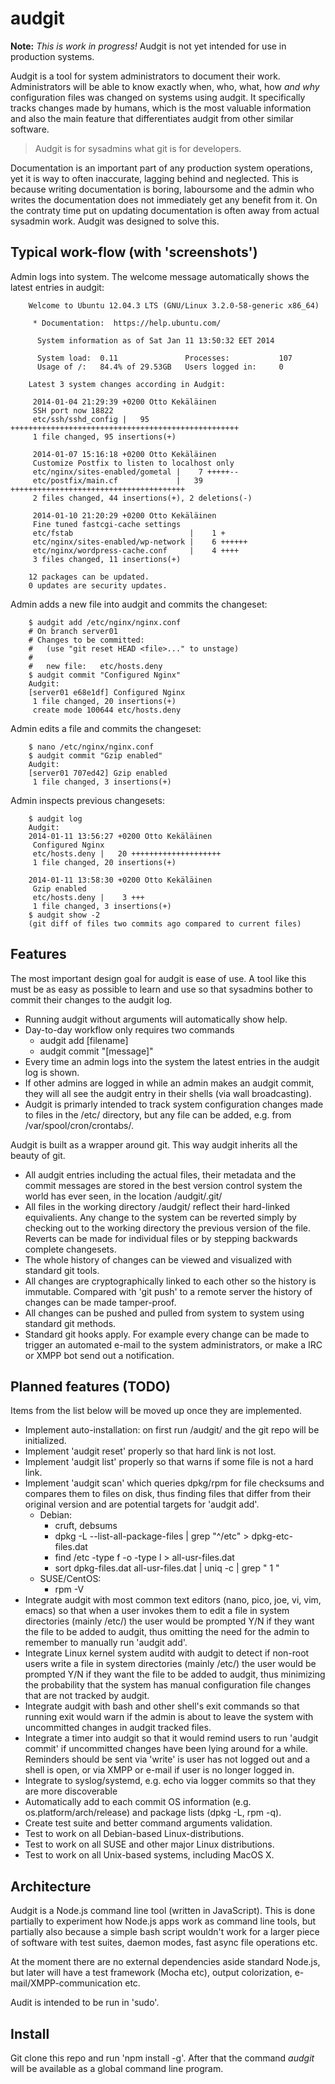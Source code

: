 audgit
======

__Note:__ *This is work in progress!* Audgit is not yet intended for use in production systems.

Audgit is a tool for system administrators to document their work. Administrators will be able to know exactly when, who, what, how *and why* configuration files was changed on systems using audgit. It specifically tracks changes made by humans, which is the most valuable information and also the main feature that differentiates audgit from other similar software.

> Audgit is for sysadmins what git is for developers.

Documentation is an important part of any production system operations, yet it is way to often inaccurate, lagging behind and neglected. This is because writing documentation is boring, laboursome and the admin who writes the documentation does not immediately get any benefit from it. On the contraty time put on updating documentation is often away from actual sysadmin work. Audgit was designed to solve this.


Typical work-flow (with 'screenshots')
--------------------------------------

Admin logs into system. The welcome message automatically shows the latest entries in audgit:

        Welcome to Ubuntu 12.04.3 LTS (GNU/Linux 3.2.0-58-generic x86_64)
          
         * Documentation:  https://help.ubuntu.com/
         
          System information as of Sat Jan 11 13:50:32 EET 2014
         
          System load:  0.11               Processes:           107
          Usage of /:   84.4% of 29.53GB   Users logged in:     0
         
        Latest 3 system changes according in Audgit:
         
         2014-01-04 21:29:39 +0200 Otto Kekäläinen
         SSH port now 18822
         etc/ssh/sshd_config |   95 +++++++++++++++++++++++++++++++++++++++++++++++++++
         1 file changed, 95 insertions(+)
         
         2014-01-07 15:16:18 +0200 Otto Kekäläinen
         Customize Postfix to listen to localhost only
         etc/nginx/sites-enabled/gometal |    7 +++++--
         etc/postfix/main.cf             |   39 +++++++++++++++++++++++++++++++++++++++
         2 files changed, 44 insertions(+), 2 deletions(-)
         
         2014-01-10 21:20:29 +0200 Otto Kekäläinen
         Fine tuned fastcgi-cache settings
         etc/fstab                          |    1 +
         etc/nginx/sites-enabled/wp-network |    6 ++++++
         etc/nginx/wordpress-cache.conf     |    4 ++++
         3 files changed, 11 insertions(+)
         
        12 packages can be updated.
        0 updates are security updates.

Admin adds a new file into audgit and commits the changeset:

        $ audgit add /etc/nginx/nginx.conf
        # On branch server01
        # Changes to be committed:
        #   (use "git reset HEAD <file>..." to unstage)
        #
        #	new file:   etc/hosts.deny
        $ audgit commit "Configured Nginx"
        Audgit:
        [server01 e68e1df] Configured Nginx
         1 file changed, 20 insertions(+)
         create mode 100644 etc/hosts.deny

Admin edits a file and commits the changeset:

        $ nano /etc/nginx/nginx.conf
        $ audgit commit "Gzip enabled"
        Audgit:
        [server01 707ed42] Gzip enabled
         1 file changed, 3 insertions(+)

Admin inspects previous changesets:

        $ audgit log
        Audgit:
        2014-01-11 13:56:27 +0200 Otto Kekäläinen
         Configured Nginx
         etc/hosts.deny |   20 ++++++++++++++++++++
         1 file changed, 20 insertions(+)

        2014-01-11 13:58:30 +0200 Otto Kekäläinen
         Gzip enabled
         etc/hosts.deny |    3 +++
         1 file changed, 3 insertions(+)
        $ audgit show -2
        (git diff of files two commits ago compared to current files)


Features
--------

The most important design goal for audgit is ease of use. A tool like this must be as easy as possible to learn and use so that sysadmins bother to commit their changes to the audgit log.

*   Running audgit without arguments will automatically show help.
*   Day-to-day workflow only requires two commands
    *   audgit add [filename]
    *   audgit commit "[message]"
*   Every time an admin logs into the system the latest entries in the audgit log is shown.
*   If other admins are logged in while an admin makes an audgit commit, they will all see the audgit entry in their shells (via wall broadcasting).
*   Audgit is primarly intended to track system configuration changes made to files in the /etc/ directory, but any file can be added, e.g. from /var/spool/cron/crontabs/.

Audgit is built as a wrapper around git. This way audgit inherits all the beauty of git.

*   All audgit entries including the actual files, their metadata and the commit messages are stored in the best version control system the world has ever seen, in the location /audgit/.git/
*   All files in the working directory /audgit/ reflect their hard-linked equivalients. Any change to the system can be reverted simply by checking out to the working directory the previous version of the file. Reverts can be made for individual files or by stepping backwards complete changesets.
*   The whole history of changes can be viewed and visualized with standard git tools.
*   All changes are cryptographically linked to each other so the history is immutable. Compared with 'git push' to a remote server the history of changes can be made tamper-proof.
*   All changes can be pushed and pulled from system to system using standard git methods.
*   Standard git hooks apply. For example every change can be made to trigger an automated e-mail to the system administrators, or make a IRC or XMPP bot send out a notification.


Planned features (TODO)
-----------------------

Items from the list below will be moved up once they are implemented.

*   Implement auto-installation: on first run /audgit/ and the git repo will be initialized.
*   Implement 'audgit reset' properly so that hard link is not lost.
*   Implement 'audgit list' properly so that warns if some file is not a hard link.
*   Implement 'audgit scan' which queries dpkg/rpm for file checksums and compares them to files on disk, thus finding files that differ from their original version and are potential targets for 'audgit add'.
    *   Debian:
        *   cruft, debsums
        *   dpkg -L --list-all-package-files | grep "^/etc" > dpkg-etc-files.dat
        *   find /etc -type f -o -type l > all-usr-files.dat
        *   sort dpkg-files.dat all-usr-files.dat | uniq -c | grep " 1 "
    *   SUSE/CentOS:
        * rpm -V
*   Integrate audgit with most common text editors (nano, pico, joe, vi, vim, emacs) so that when a user invokes them to edit a file in system directories (mainly /etc/) the user would be prompted Y/N if they want the file to be added to audgit, thus omitting the need for the admin to remember to manually run 'audgit add'.
*   Integrate Linux kernel system auditd with audgit to detect if non-root users write a file in system directories (mainly /etc/) the user would be prompted Y/N if they want the file to be added to audgit, thus minimizing the probability that the system has manual configuration file changes that are not tracked by audgit.
*   Integrate audgit with bash and other shell's exit commands so that running exit would warn if the admin is about to leave the system with uncommitted changes in audgit tracked files.
*   Integrate a timer into audgit so that it would remind users to run 'audgit commit' if uncommitted changes have been lying around for a while. Reminders should be sent via 'write' is user has not logged out and a shell is open, or via XMPP or e-mail if user is no longer logged in.
*   Integrate to syslog/systemd, e.g. echo via logger commits so that they are more discoverable
*   Automatically add to each commit OS information (e.g. os.platform/arch/release) and package lists (dpkg -L, rpm -q).
*   Create test suite and better command arguments validation.
*   Test to work on all Debian-based Linux-distributions.
*   Test to work on all SUSE and other major Linux distributions.
*   Test to work on all Unix-based systems, including MacOS X.


Architecture
------------

Audgit is a Node.js command line tool (written in JavaScript). This is done partially to experiment how Node.js apps work as command line tools, but partially also because a simple bash script wouldn't work for a larger piece of software with test suites, daemon modes, fast async file operations etc.

At the moment there are no external dependencies aside standard Node.js, but later will have a test framework (Mocha etc), output colorization, e-mail/XMPP-communication etc.

Audit is intended to be run in 'sudo'.

Install
-------

Git clone this repo and run 'npm install -g'. After that the command *audgit* will be available as a global command line program.


